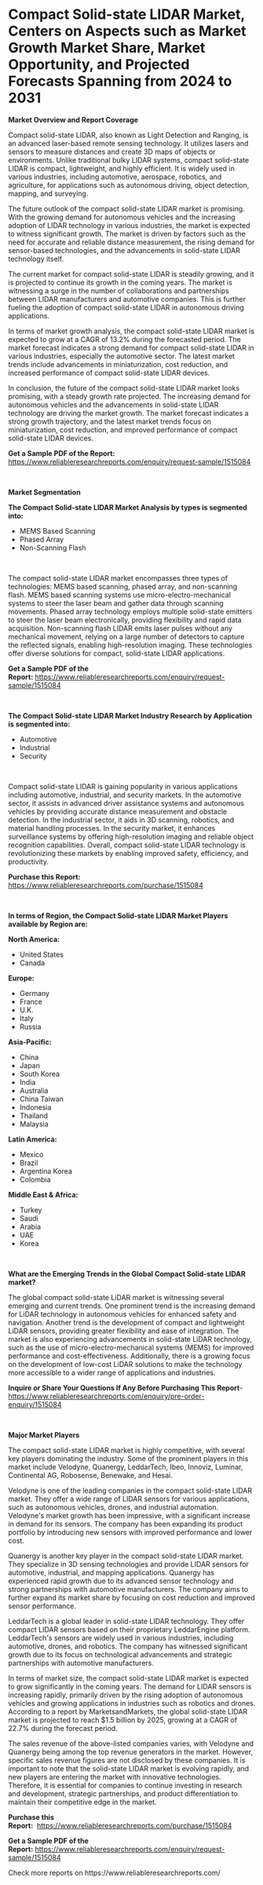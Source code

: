 <p><h1>Compact Solid-state LIDAR Market, Centers on Aspects such as Market Growth Market Share, Market Opportunity, and Projected Forecasts Spanning from 2024 to 2031</h1></p><p><strong>Market Overview and Report Coverage</strong></p>
<p><p>Compact solid-state LIDAR, also known as Light Detection and Ranging, is an advanced laser-based remote sensing technology. It utilizes lasers and sensors to measure distances and create 3D maps of objects or environments. Unlike traditional bulky LIDAR systems, compact solid-state LIDAR is compact, lightweight, and highly efficient. It is widely used in various industries, including automotive, aerospace, robotics, and agriculture, for applications such as autonomous driving, object detection, mapping, and surveying.</p><p>The future outlook of the compact solid-state LIDAR market is promising. With the growing demand for autonomous vehicles and the increasing adoption of LIDAR technology in various industries, the market is expected to witness significant growth. The market is driven by factors such as the need for accurate and reliable distance measurement, the rising demand for sensor-based technologies, and the advancements in solid-state LIDAR technology itself.</p><p>The current market for compact solid-state LIDAR is steadily growing, and it is projected to continue its growth in the coming years. The market is witnessing a surge in the number of collaborations and partnerships between LIDAR manufacturers and automotive companies. This is further fueling the adoption of compact solid-state LIDAR in autonomous driving applications.</p><p>In terms of market growth analysis, the compact solid-state LIDAR market is expected to grow at a CAGR of 13.2% during the forecasted period. The market forecast indicates a strong demand for compact solid-state LIDAR in various industries, especially the automotive sector. The latest market trends include advancements in miniaturization, cost reduction, and increased performance of compact solid-state LIDAR devices.</p><p>In conclusion, the future of the compact solid-state LIDAR market looks promising, with a steady growth rate projected. The increasing demand for autonomous vehicles and the advancements in solid-state LIDAR technology are driving the market growth. The market forecast indicates a strong growth trajectory, and the latest market trends focus on miniaturization, cost reduction, and improved performance of compact solid-state LIDAR devices.</p></p>
<p><strong>Get a Sample PDF of the Report:</strong> <a href="https://www.reliableresearchreports.com/enquiry/request-sample/1515084">https://www.reliableresearchreports.com/enquiry/request-sample/1515084</a></p>
<p>&nbsp;</p>
<p><strong>Market Segmentation</strong></p>
<p><strong>The Compact Solid-state LIDAR Market Analysis by types is segmented into:</strong></p>
<p><ul><li>MEMS Based Scanning</li><li>Phased Array</li><li>Non-Scanning Flash</li></ul></p>
<p>&nbsp;</p>
<p><p>The compact solid-state LIDAR market encompasses three types of technologies: MEMS based scanning, phased array, and non-scanning flash. MEMS based scanning systems use micro-electro-mechanical systems to steer the laser beam and gather data through scanning movements. Phased array technology employs multiple solid-state emitters to steer the laser beam electronically, providing flexibility and rapid data acquisition. Non-scanning flash LIDAR emits laser pulses without any mechanical movement, relying on a large number of detectors to capture the reflected signals, enabling high-resolution imaging. These technologies offer diverse solutions for compact, solid-state LIDAR applications.</p></p>
<p><strong>Get a Sample PDF of the Report:</strong>&nbsp;<a href="https://www.reliableresearchreports.com/enquiry/request-sample/1515084">https://www.reliableresearchreports.com/enquiry/request-sample/1515084</a></p>
<p>&nbsp;</p>
<p><strong>The Compact Solid-state LIDAR Market Industry Research by Application is segmented into:</strong></p>
<p><ul><li>Automotive</li><li>Industrial</li><li>Security</li></ul></p>
<p>&nbsp;</p>
<p><p>Compact solid-state LIDAR is gaining popularity in various applications including automotive, industrial, and security markets. In the automotive sector, it assists in advanced driver assistance systems and autonomous vehicles by providing accurate distance measurement and obstacle detection. In the industrial sector, it aids in 3D scanning, robotics, and material handling processes. In the security market, it enhances surveillance systems by offering high-resolution imaging and reliable object recognition capabilities. Overall, compact solid-state LIDAR technology is revolutionizing these markets by enabling improved safety, efficiency, and productivity.</p></p>
<p><strong>Purchase this Report:</strong>&nbsp; <a href="https://www.reliableresearchreports.com/purchase/1515084">https://www.reliableresearchreports.com/purchase/1515084</a></p>
<p>&nbsp;</p>
<p><strong>In terms of Region, the Compact Solid-state LIDAR Market Players available by Region are:</strong></p>
<p>
    <p> <strong> North America: </strong>
        <ul>
            <li>United States</li>
            <li>Canada</li>
        </ul>
        </p> 
    <p> <strong> Europe: </strong>
        <ul>
            <li>Germany</li>
            <li>France</li>
            <li>U.K.</li>
            <li>Italy</li>
            <li>Russia</li>
        </ul>
        </p> 
    <p> <strong> Asia-Pacific: </strong>
        <ul>
            <li>China</li>
            <li>Japan</li>
            <li>South Korea</li>
            <li>India</li>
            <li>Australia</li>
            <li>China Taiwan</li>
            <li>Indonesia</li>
            <li>Thailand</li>
            <li>Malaysia</li>
        </ul>
        </p> 
    <p> <strong> Latin America: </strong>
        <ul>
            <li>Mexico</li>
            <li>Brazil</li>
            <li>Argentina Korea</li>
            <li>Colombia</li>
        </ul>
        </p> 
    <p> <strong> Middle East & Africa: </strong>
        <ul>
            <li>Turkey</li>
            <li>Saudi</li>
            <li>Arabia</li>
            <li>UAE</li>
            <li>Korea</li>
        </ul>
    </p>
    </p>
<p>&nbsp;</p>
<p><strong>What are the Emerging Trends in the Global Compact Solid-state LIDAR market?</strong></p>
<p><p>The global compact solid-state LiDAR market is witnessing several emerging and current trends. One prominent trend is the increasing demand for LiDAR technology in autonomous vehicles for enhanced safety and navigation. Another trend is the development of compact and lightweight LiDAR sensors, providing greater flexibility and ease of integration. The market is also experiencing advancements in solid-state LiDAR technology, such as the use of micro-electro-mechanical systems (MEMS) for improved performance and cost-effectiveness. Additionally, there is a growing focus on the development of low-cost LiDAR solutions to make the technology more accessible to a wider range of applications and industries.</p></p>
<p><strong>Inquire or Share Your Questions If Any Before Purchasing This Report</strong>- <a href="https://www.reliableresearchreports.com/enquiry/pre-order-enquiry/1515084">https://www.reliableresearchreports.com/enquiry/pre-order-enquiry/1515084</a></p>
<p>&nbsp;</p>
<p><strong>Major Market Players</strong></p>
<p><p>The compact solid-state LIDAR market is highly competitive, with several key players dominating the industry. Some of the prominent players in this market include Velodyne, Quanergy, LeddarTech, Ibeo, Innoviz, Luminar, Continental AG, Robosense, Benewake, and Hesai.</p><p>Velodyne is one of the leading companies in the compact solid-state LIDAR market. They offer a wide range of LIDAR sensors for various applications, such as autonomous vehicles, drones, and industrial automation. Velodyne's market growth has been impressive, with a significant increase in demand for its sensors. The company has been expanding its product portfolio by introducing new sensors with improved performance and lower cost.</p><p>Quanergy is another key player in the compact solid-state LIDAR market. They specialize in 3D sensing technologies and provide LIDAR sensors for automotive, industrial, and mapping applications. Quanergy has experienced rapid growth due to its advanced sensor technology and strong partnerships with automotive manufacturers. The company aims to further expand its market share by focusing on cost reduction and improved sensor performance.</p><p>LeddarTech is a global leader in solid-state LIDAR technology. They offer compact LIDAR sensors based on their proprietary LeddarEngine platform. LeddarTech's sensors are widely used in various industries, including automotive, drones, and robotics. The company has witnessed significant growth due to its focus on technological advancements and strategic partnerships with automotive manufacturers.</p><p>In terms of market size, the compact solid-state LIDAR market is expected to grow significantly in the coming years. The demand for LIDAR sensors is increasing rapidly, primarily driven by the rising adoption of autonomous vehicles and growing applications in industries such as robotics and drones. According to a report by MarketsandMarkets, the global solid-state LIDAR market is projected to reach $1.5 billion by 2025, growing at a CAGR of 22.7% during the forecast period.</p><p>The sales revenue of the above-listed companies varies, with Velodyne and Quanergy being among the top revenue generators in the market. However, specific sales revenue figures are not disclosed by these companies. It is important to note that the solid-state LIDAR market is evolving rapidly, and new players are entering the market with innovative technologies. Therefore, it is essential for companies to continue investing in research and development, strategic partnerships, and product differentiation to maintain their competitive edge in the market.</p></p>
<p><strong>Purchase this Report:</strong>&nbsp;&nbsp;<a href="https://www.reliableresearchreports.com/purchase/1515084">https://www.reliableresearchreports.com/purchase/1515084</a></p>
<p></p>
<p><strong>Get a Sample PDF of the Report:</strong>&nbsp;<a href="https://www.reliableresearchreports.com/enquiry/request-sample/1515084">https://www.reliableresearchreports.com/enquiry/request-sample/1515084</a></p>
<p>Check more reports on https://www.reliableresearchreports.com/</p>